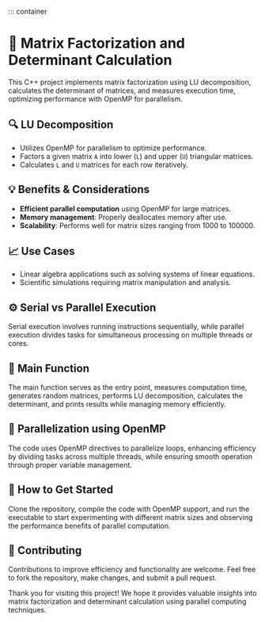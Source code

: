 ::: container
# 🧮 Matrix Factorization and Determinant Calculation

This C++ project implements matrix factorization using LU decomposition,
calculates the determinant of matrices, and measures execution time,
optimizing performance with OpenMP for parallelism.

## 🔍 LU Decomposition

-   Utilizes OpenMP for parallelism to optimize performance.
-   Factors a given matrix `A` into lower (`L`) and upper (`U`)
    triangular matrices.
-   Calculates `L` and `U` matrices for each row iteratively.

## 💡 Benefits & Considerations

-   **Efficient parallel computation** using OpenMP for large matrices.
-   **Memory management**: Properly deallocates memory after use.
-   **Scalability**: Performs well for matrix sizes ranging from 1000 to
    100000.

## 📈 Use Cases

-   Linear algebra applications such as solving systems of linear
    equations.
-   Scientific simulations requiring matrix manipulation and analysis.

## ⚙️ Serial vs Parallel Execution

Serial execution involves running instructions sequentially, while
parallel execution divides tasks for simultaneous processing on multiple
threads or cores.

## 📝 Main Function

The main function serves as the entry point, measures computation time,
generates random matrices, performs LU decomposition, calculates the
determinant, and prints results while managing memory efficiently.

## 🚀 Parallelization using OpenMP

The code uses OpenMP directives to parallelize loops, enhancing
efficiency by dividing tasks across multiple threads, while ensuring
smooth operation through proper variable management.

## 💬 How to Get Started

Clone the repository, compile the code with OpenMP support, and run the
executable to start experimenting with different matrix sizes and
observing the performance benefits of parallel computation.

## 🤝 Contributing

Contributions to improve efficiency and functionality are welcome. Feel
free to fork the repository, make changes, and submit a pull request.

Thank you for visiting this project! We hope it provides valuable
insights into matrix factorization and determinant calculation using
parallel computing techniques.
